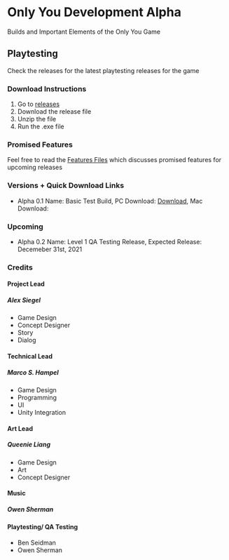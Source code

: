# Only You Development Alpha
Builds and Important Elements of the Only You Game

## Playtesting
Check the releases for the latest playtesting releases for the game

### Download Instructions
1. Go to [releases](https://github.com/firez2469/AlongSideUsDevelopment/releases)
2. Download the release file
3. Unzip the file
4. Run the .exe file

### Promised Features
Feel free to read the [Features Files](/Features/) which discusses promised features for upcoming releases

### Versions + Quick Download Links
- Alpha 0.1 Name: Basic Test Build, PC Download: [Download](https://github.com/firez2469/OnlyYouDevelopment/releases/download/Experimental_1/TestBuild1.zip), Mac Download:
### Upcoming
- Alpha 0.2 Name: Level 1 QA Testing Release, Expected Release: Decemeber 31st, 2021


### Credits
#### Project Lead
##### Alex Siegel
- Game Design
- Concept Designer
- Story
- Dialog

#### Technical Lead
##### Marco S. Hampel
- Game Design
- Programming
- UI
- Unity Integration

#### Art Lead
##### Queenie Liang
- Game Design
- Art
- Concept Designer

#### Music 
##### Owen Sherman


#### Playtesting/ QA Testing
- Ben Seidman
- Owen Sherman
